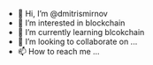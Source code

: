 - 👋 Hi, I’m @dmitrismirnov
- 👀 I’m interested in blockchain
- 🌱 I’m currently learning blcokchain
- 💞️ I’m looking to collaborate on ...
- 📫 How to reach me ...

<!---
dmitrismirnov/dmitrismirnov is a ✨ special ✨ repository because its `README.md` (this file) appears on your GitHub profile.
You can click the Preview link to take a look at your changes.
--->
